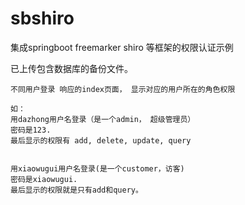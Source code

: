 # sbshiro
集成springboot freemarker shiro 等框架的权限认证示例

已上传包含数据库的备份文件。
```
不同用户登录 响应的index页面， 显示对应的用户所在的角色权限

如：
用dazhong用户名登录（是一个admin， 超级管理员）
密码是123.
最后显示的权限有 add, delete, update, query


用xiaowugui用户名登录(是一个customer，访客)
密码是xiaowugui.
最后显示的权限就是只有add和query。
```
